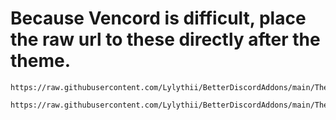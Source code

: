 # Because Vencord is difficult, place the raw url to these directly after the theme.
```
https://raw.githubusercontent.com/Lylythii/BetterDiscordAddons/main/Themes/Glass/css_snippets/misc_background.css
```
```
https://raw.githubusercontent.com/Lylythii/BetterDiscordAddons/main/Themes/Glass/css_snippets/priscord_background.css
```